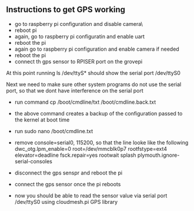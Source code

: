 ## Instructions to get GPS working

* go to raspberry pi configuration and disable camera\
* reboot pi
* again, go to raspberry pi configuratin and enable uart
* reboot the pi
* again go to raspberry pi configuration and enable camera if needed
* reboot the pi
* connect th gps sensor to RPISER port on the grovepi

At this point running ls /dev/ttyS* should show the serial port /dev/ttyS0

Next we need to make sure other system programs do not use the serial port,
so that we dont have interference on the serial port

* run command cp /boot/cmdline/txt /boot/cmdline.back.txt
* the above command creates a backup of the configuration passed to the kernel at boot time
* run sudo nano /boot/cmdline.txt
* remove console=serial0, 115200, so that the line looke like the following
	dwc_otg.lpm_enable=0  root=/dev/mmcblk0p7 rootfstype=ext4 elevator=deadline fsck.repair=yes rootwait splash plymouth.ignore-serial-consoles

* disconnect the gps senspr and reboot the pi
* connect the gps sensor once the pi reboots
* now you should be able to read the sensor value via serial port /dev/ttyS0 using cloudmesh.pi GPS library

